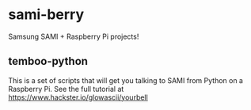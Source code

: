 # sami-berry
Samsung SAMI + Raspberry Pi projects!

## temboo-python  
This is a set of scripts that will get you talking to SAMI from Python on a Raspberry Pi. See the full tutorial at https://www.hackster.io/glowascii/yourbell